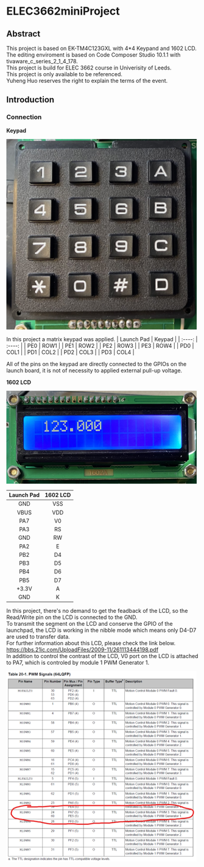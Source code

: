 <!--
 * @Author: your name
 * @Date: 2020-12-22 14:10:38
 * @LastEditTime: 2020-12-22 16:31:48
 * @LastEditors: Please set LastEditors
 * @Description: In User Settings Edit
 * @FilePath: \undefinedc:\Users\Neowless\workspace_v10\blink\README.md
-->
# ELEC3662miniProject
## Abstract
This project is based on EK-TM4C123GXL with 4*4 Keypand and 1602 LCD.<br>
The editing enviroment is based on Code Composer Studio 10.1.1 with tivaware_c_series_2_1_4_178.<br>
This project is build for ELEC 3662 course in Univerisity of Leeds.<br>
This project is only available to be referenced.<br>
Yuheng Huo reserves the right to explain the terms of the event.<br>
## Introduction
### Connection
**Keypad**

<div><img width="500" height="500" float:left src="https://github.com/Neowless/ELEC3662miniProject/blob/master/keypad.png"/></div>

In this project a matrix keypad was applied.
|  Launch Pad   | Keypad  |
|   :----:  |  :----: |
| PE0  | ROW1 |
| PE1  | ROW2 |
| PE2  | ROW3 |
| PE3  | ROW4 |
| PD0  | COL1 |
| PD1  | COL2 |
| PD2  | COL3 |
| PD3  | COL4 |

All of the pins on the keypad are directly connected to the GPIOs on the launch board, it is not of necessity to applied external pull-up voltage.

**1602 LCD**

<div><img width="500" height="244" float:left src="https://github.com/Neowless/ELEC3662miniProject/blob/master/lcd.png"/></div>

|  Launch Pad   | 1602 LCD  |
|   :----:  |  :----: |
| GND  | VSS |
| VBUS  | VDD |
| PA7  | V0 |
| PA3  | RS |
| GND  | RW |
| PA2  | E |
| PB2  | D4 |
| PB3  | D5 |
| PB4  | D6 |
| PB5  | D7 |
| +3.3V  | A |
| GND  | K |

In this project, there's no demand to get the feadback of the LCD, so the Read/Write pin on the LCD is connected to the GND.<br>
To transmit the segment on the LCD and conserve the GPIO of the launchpad, the LCD is working in the nibble mode which means only D4-D7 are used to transfer data.<br>
For further information about this LCD, please check the link below.<br>
https://bbs.21ic.com/UploadFiles/2009-11/261113444198.pdf<br>
In addition to control the contrast of the LCD, V0 port on the LCD is attached to PA7, which is controled by module 1 PWM Generator 1.<br>

<div><img width="500" height="500" float:left src="https://github.com/Neowless/ELEC3662miniProject/blob/master/pwm.png"/></div>
